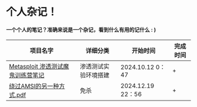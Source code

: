 # 个人杂记！
#### 一个个人的笔记？准确来说是一个杂记，看到什么有用的记什么 : )
|项目名字|详细分类|开始时间|完成时间|
|-----|-----|-----|------|
 [Metasploit 渗透测试魔鬼训练营笔记](M-渗透测试实验环境搭建.md)|渗透测试实验环境搭建|2024.10.12 0：47|+|
 [绕过AMSI的另一种方式.pdf](Personal-Notes/DocumentPDF/Bypass/绕过AMSI的另一种方式.pdf)| 免杀 |2024.12.19 22：56|+|
